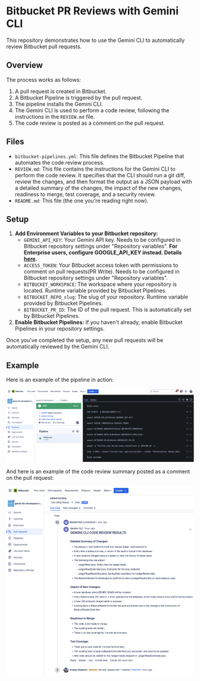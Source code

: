 # Bitbucket PR Reviews with Gemini CLI

This repository demonstrates how to use the Gemini CLI to automatically review Bitbucket pull requests.

## Overview

The process works as follows:

1.  A pull request is created in Bitbucket.
2.  A Bitbucket Pipeline is triggered by the pull request.
3.  The pipeline installs the Gemini CLI.
4.  The Gemini CLI is used to perform a code review, following the instructions in the `REVIEW.md` file.
5.  The code review is posted as a comment on the pull request.

## Files

*   `bitbucket-pipelines.yml`: This file defines the Bitbucket Pipeline that automates the code review process.
*   `REVIEW.md`: This file contains the instructions for the Gemini CLI to perform the code review. It specifies that the CLI should run a git diff, review the changes, and then format the output as a JSON payload with a detailed summary of the changes, the impact of the new changes, readiness to merge, test coverage, and a security review.
*   `README.md`: This file (the one you're reading right now).

## Setup

1.  **Add Environment Variables to your Bitbucket repository:**
    *   `GEMINI_API_KEY`: Your Gemini API key. Needs to be configured in Bitbucket repository settings under "Repository variables". **For Enterprise users, configure GOOGLE_API_KEY instead. Details [here](https://github.com/google-gemini/gemini-cli/tree/main?tab=readme-ov-file#option-3-vertex-ai).**
    *   `ACCESS_TOKEN`: Your Bitbucket access token with permissions to comment on pull requests(PR Write). Needs to be configured in Bitbucket repository settings under "Repository variables".
    *   `BITBUCKET_WORKSPACE`: The workspace where your repository is located. Runtime variable provided by Bitbucket Pipelines.
    *   `BITBUCKET_REPO_slug`: The slug of your repository. Runtime variable provided by Bitbucket Pipelines.
    *   `BITBUCKET_PR_ID`: The ID of the pull request. This is automatically set by Bitbucket Pipelines.
2.  **Enable Bitbucket Pipelines:** If you haven't already, enable Bitbucket Pipelines in your repository settings.

Once you've completed the setup, any new pull requests will be automatically reviewed by the Gemini CLI.

## Example

Here is an example of the pipeline in action:

![Pipeline](pipeline.png)

And here is an example of the code review summary posted as a comment on the pull request:

![Review Summary](review-summary.png)